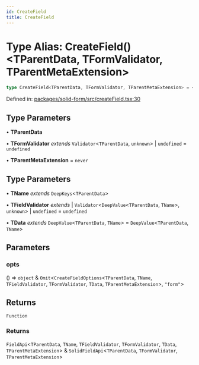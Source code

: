 ```yaml
---
id: CreateField
title: CreateField
---
```


# Type Alias: CreateField()\<TParentData, TFormValidator, TParentMetaExtension\>

```ts
type CreateField<TParentData, TFormValidator, TParentMetaExtension> = <TName, TFieldValidator, TData>(opts) => () => FieldApi<TParentData, TName, TFieldValidator, TFormValidator, TData, TParentMetaExtension> & SolidFieldApi<TParentData, TFormValidator, TParentMetaExtension>;
```

Defined in: [packages/solid-form/src/createField.tsx:30](https://github.com/TanStack/form/blob/main/packages/solid-form/src/createField.tsx#L30)

## Type Parameters

• **TParentData**

• **TFormValidator** *extends* `Validator`\<`TParentData`, `unknown`\> \| `undefined` = `undefined`

• **TParentMetaExtension** = `never`

## Type Parameters

• **TName** *extends* `DeepKeys`\<`TParentData`\>

• **TFieldValidator** *extends* 
  \| `Validator`\<`DeepValue`\<`TParentData`, `TName`\>, `unknown`\>
  \| `undefined` = `undefined`

• **TData** *extends* `DeepValue`\<`TParentData`, `TName`\> = `DeepValue`\<`TParentData`, `TName`\>

## Parameters

### opts

() => `object` & `Omit`\<`CreateFieldOptions`\<`TParentData`, `TName`, `TFieldValidator`, `TFormValidator`, `TData`, `TParentMetaExtension`\>, `"form"`\>

## Returns

`Function`

### Returns

`FieldApi`\<`TParentData`, `TName`, `TFieldValidator`, `TFormValidator`, `TData`, `TParentMetaExtension`\> & `SolidFieldApi`\<`TParentData`, `TFormValidator`, `TParentMetaExtension`\>
